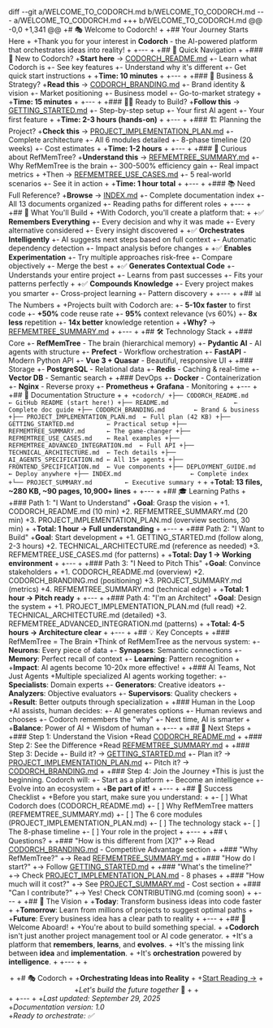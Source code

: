 diff --git a/WELCOME_TO_CODORCH.md b/WELCOME_TO_CODORCH.md
--- a/WELCOME_TO_CODORCH.md
+++ b/WELCOME_TO_CODORCH.md
@@ -0,0 +1,341 @@
+# 🎭 Welcome to Codorch!
+
+## Your Journey Starts Here
+
+Thank you for your interest in **Codorch** - the AI-powered platform that orchestrates ideas into reality!
+
+---
+
+## 🚀 Quick Navigation
+
+### 👋 New to Codorch?
+**Start here** → [CODORCH_README.md](./CODORCH_README.md)
+- Learn what Codorch is
+- See key features
+- Understand why it's different
+- Get quick start instructions
+
+**Time: 10 minutes**
+
+---
+
+### 💼 Business & Strategy?
+**Read this** → [CODORCH_BRANDING.md](./CODORCH_BRANDING.md)
+- Brand identity & vision
+- Market positioning
+- Business model
+- Go-to-market strategy
+
+**Time: 15 minutes**
+
+---
+
+### 👨‍💻 Ready to Build?
+**Follow this** → [GETTING_STARTED.md](./GETTING_STARTED.md)
+- Step-by-step setup
+- Your first AI agent
+- Your first feature
+
+**Time: 2-3 hours (hands-on)**
+
+---
+
+### 🏗️ Planning the Project?
+**Check this** → [PROJECT_IMPLEMENTATION_PLAN.md](./PROJECT_IMPLEMENTATION_PLAN.md)
+- Complete architecture
+- All 6 modules detailed
+- 8-phase timeline (20 weeks)
+- Cost estimates
+
+**Time: 1-2 hours**
+
+---
+
+### 🧠 Curious about RefMemTree?
+**Understand this** → [REFMEMTREE_SUMMARY.md](./REFMEMTREE_SUMMARY.md)
+- Why RefMemTree is the brain
+- 300-500% efficiency gain
+- Real impact metrics
+
+Then → [REFMEMTREE_USE_CASES.md](./REFMEMTREE_USE_CASES.md)
+- 5 real-world scenarios
+- See it in action
+
+**Time: 1 hour total**
+
+---
+
+### 📚 Need Full Reference?
+**Browse** → [INDEX.md](./INDEX.md)
+- Complete documentation index
+- All 13 documents organized
+- Reading paths for different roles
+
+---
+
+## 🎯 What You'll Build
+
+With Codorch, you'll create a platform that:
+
+✅ **Remembers Everything**
+- Every decision and why it was made
+- Every alternative considered
+- Every insight discovered
+
+✅ **Orchestrates Intelligently**
+- AI suggests next steps based on full context
+- Automatic dependency detection
+- Impact analysis before changes
+
+✅ **Enables Experimentation**
+- Try multiple approaches risk-free
+- Compare objectively
+- Merge the best
+
+✅ **Generates Contextual Code**
+- Understands your entire project
+- Learns from past successes
+- Fits your patterns perfectly
+
+✅ **Compounds Knowledge**
+- Every project makes you smarter
+- Cross-project learning
+- Pattern discovery
+
+---
+
+## 📊 The Numbers
+
+Projects built with Codorch are:
+- **5-10x faster** to first code
+- **+50%** code reuse rate
+- **95%** context relevance (vs 60%)
+- **8x less** repetition
+- **14x better** knowledge retention
+
+**Why?** → [REFMEMTREE_SUMMARY.md](./REFMEMTREE_SUMMARY.md)
+
+---
+
+## 🛠️ Technology Stack
+
+### Core
+- **RefMemTree** - The brain (hierarchical memory)
+- **Pydantic AI** - AI agents with structure
+- **Prefect** - Workflow orchestration
+- **FastAPI** - Modern Python API
+- **Vue 3 + Quasar** - Beautiful, responsive UI
+
+### Storage
+- **PostgreSQL** - Relational data
+- **Redis** - Caching & real-time
+- **Vector DB** - Semantic search
+
+### DevOps
+- **Docker** - Containerization
+- **Nginx** - Reverse proxy
+- **Prometheus + Grafana** - Monitoring
+
+---
+
+## 📖 Documentation Structure
+
+```
+codorch/
+├── CODORCH_README.md          ← GitHub README (start here!)
+├── README.md                  ← Complete doc guide
+├── CODORCH_BRANDING.md        ← Brand & business
+├── PROJECT_IMPLEMENTATION_PLAN.md  ← Full plan (42 KB)
+├── GETTING_STARTED.md         ← Practical setup
+├── REFMEMTREE_SUMMARY.md      ← The game-changer
+├── REFMEMTREE_USE_CASES.md    ← Real examples
+├── REFMEMTREE_ADVANCED_INTEGRATION.md  ← Full API
+├── TECHNICAL_ARCHITECTURE.md  ← Tech details
+├── AI_AGENTS_SPECIFICATION.md ← All 15+ agents
+├── FRONTEND_SPECIFICATION.md  ← Vue components
+├── DEPLOYMENT_GUIDE.md        ← Deploy anywhere
+├── INDEX.md                   ← Complete index
+└── PROJECT_SUMMARY.md         ← Executive summary
+```
+
+**Total: 13 files, ~280 KB, ~90 pages, 10,900+ lines**
+
+---
+
+## 🎓 Learning Paths
+
+### Path 1: "I Want to Understand"
+**Goal**: Grasp the vision
+
+1. CODORCH_README.md (10 min)
+2. REFMEMTREE_SUMMARY.md (20 min)
+3. PROJECT_IMPLEMENTATION_PLAN.md (overview sections, 30 min)
+
+**Total: 1 hour → Full understanding**
+
+---
+
+### Path 2: "I Want to Build"
+**Goal**: Start development
+
+1. GETTING_STARTED.md (follow along, 2-3 hours)
+2. TECHNICAL_ARCHITECTURE.md (reference as needed)
+3. REFMEMTREE_USE_CASES.md (for patterns)
+
+**Total: Day 1 → Working environment**
+
+---
+
+### Path 3: "I Need to Pitch This"
+**Goal**: Convince stakeholders
+
+1. CODORCH_README.md (overview)
+2. CODORCH_BRANDING.md (positioning)
+3. PROJECT_SUMMARY.md (metrics)
+4. REFMEMTREE_SUMMARY.md (technical edge)
+
+**Total: 1 hour → Pitch ready**
+
+---
+
+### Path 4: "I'm an Architect"
+**Goal**: Design the system
+
+1. PROJECT_IMPLEMENTATION_PLAN.md (full read)
+2. TECHNICAL_ARCHITECTURE.md (detailed)
+3. REFMEMTREE_ADVANCED_INTEGRATION.md (patterns)
+
+**Total: 4-5 hours → Architecture clear**
+
+---
+
+## 💡 Key Concepts
+
+### RefMemTree = The Brain
+Think of RefMemTree as the nervous system:
+- **Neurons**: Every piece of data
+- **Synapses**: Semantic connections
+- **Memory**: Perfect recall of context
+- **Learning**: Pattern recognition
+
+**Impact**: AI agents become 10-20x more effective!
+
+### AI Teams, Not Just Agents
+Multiple specialized AI agents working together:
+- **Specialists**: Domain experts
+- **Generators**: Creative ideators
+- **Analyzers**: Objective evaluators
+- **Supervisors**: Quality checkers
+
+**Result**: Better outputs through specialization
+
+### Human in the Loop
+AI assists, human decides:
+- AI generates options
+- Human reviews and chooses
+- Codorch remembers the "why"
+- Next time, AI is smarter
+
+**Balance**: Power of AI + Wisdom of human
+
+---
+
+## 🚀 Next Steps
+
+### Step 1: Understand the Vision
+Read [CODORCH_README.md](./CODORCH_README.md)
+
+### Step 2: See the Difference
+Read [REFMEMTREE_SUMMARY.md](./REFMEMTREE_SUMMARY.md)
+
+### Step 3: Decide
+- Build it? → [GETTING_STARTED.md](./GETTING_STARTED.md)
+- Plan it? → [PROJECT_IMPLEMENTATION_PLAN.md](./PROJECT_IMPLEMENTATION_PLAN.md)
+- Pitch it? → [CODORCH_BRANDING.md](./CODORCH_BRANDING.md)
+
+### Step 4: Join the Journey
+This is just the beginning. Codorch will:
+- Start as a platform
+- Become an intelligence
+- Evolve into an ecosystem
+
+**Be part of it!**
+
+---
+
+## 🎯 Success Checklist
+
+Before you start, make sure you understand:
+
+- [ ] What Codorch does (CODORCH_README.md)
+- [ ] Why RefMemTree matters (REFMEMTREE_SUMMARY.md)
+- [ ] The 6 core modules (PROJECT_IMPLEMENTATION_PLAN.md)
+- [ ] The technology stack
+- [ ] The 8-phase timeline
+- [ ] Your role in the project
+
+---
+
+## 📞 Questions?
+
+### "How is this different from [X]?"
+→ Read [CODORCH_BRANDING.md](./CODORCH_BRANDING.md) - Competitive Advantage section
+
+### "Why RefMemTree?"
+→ Read [REFMEMTREE_SUMMARY.md](./REFMEMTREE_SUMMARY.md)
+
+### "How do I start?"
+→ Follow [GETTING_STARTED.md](./GETTING_STARTED.md)
+
+### "What's the timeline?"
+→ Check [PROJECT_IMPLEMENTATION_PLAN.md](./PROJECT_IMPLEMENTATION_PLAN.md) - 8 phases
+
+### "How much will it cost?"
+→ See [PROJECT_SUMMARY.md](./PROJECT_SUMMARY.md) - Cost section
+
+### "Can I contribute?"
+→ Yes! Check CONTRIBUTING.md (coming soon)
+
+---
+
+## 🌟 The Vision
+
+**Today**: Transform business ideas into code faster
+
+**Tomorrow**: Learn from millions of projects to suggest optimal paths
+
+**Future**: Every business idea has a clear path to reality
+
+---
+
+## 🎉 Welcome Aboard!
+
+You're about to build something special.
+
+**Codorch** isn't just another project management tool or AI code generator.
+
+It's a platform that **remembers**, **learns**, and **evolves**.
+
+It's the missing link between **idea** and **implementation**.
+
+It's **orchestration** powered by **intelligence**.
+
+---
+
+<div align="center">
+
+# 🎭 Codorch
+
+**Orchestrating Ideas into Reality**
+
+[Start Reading →](./CODORCH_README.md)
+
+*Let's build the future together* 🚀
+
+</div>
+
+---
+
+*Last updated: September 29, 2025*  
+*Documentation version: 1.0*  
+*Ready to orchestrate: ✅*